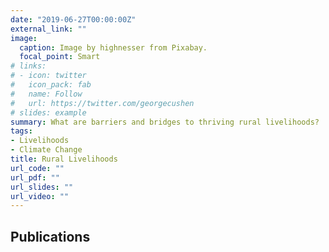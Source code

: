 ```yaml
---
date: "2019-06-27T00:00:00Z"
external_link: ""
image:
  caption: Image by highnesser from Pixabay.
  focal_point: Smart
# links:
# - icon: twitter
#   icon_pack: fab
#   name: Follow
#   url: https://twitter.com/georgecushen
# slides: example
summary: What are barriers and bridges to thriving rural livelihoods?
tags:
- Livelihoods
- Climate Change
title: Rural Livelihoods
url_code: ""
url_pdf: ""
url_slides: ""
url_video: ""
---
```




## Publications




